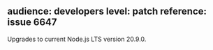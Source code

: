 audience: developers
level: patch
reference: issue 6647
---
Upgrades to current Node.js LTS version 20.9.0.
